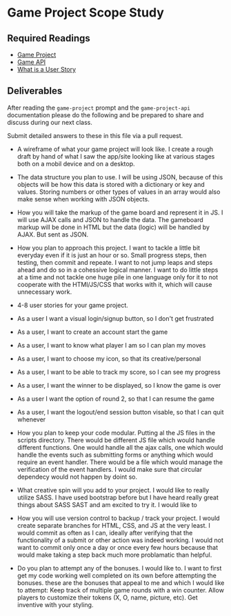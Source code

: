 # Game Project Scope Study

## Required Readings

-   [Game Project](https://github.com/ga-wdi-boston/game-project)
-   [Game API](https://github.com/ga-wdi-boston/game-project-api)
-   [What is a User Story](http://searchsoftwarequality.techtarget.com/definition/user-story)

## Deliverables

After reading the `game-project` prompt and the `game-project-api` documentation
please do the following and be prepared to share and discuss during our next
class.

Submit detailed answers to these in this file via a pull request.

-    A wireframe of what your game project will look like.
I create a rough draft by hand of what I saw the app/site looking
like at various stages both on a mobil device and on a desktop.
-   The data structure you plan to use. I will be using JSON, because of this
objects will be how this data is stored with a dictionary or key and values.
Storing numbers or other types of values in an array would also make sense when
working with JSON objects.
-   How you will take the markup of the game board and represent it in JS. I will
use AJAX calls and JSON to handle the data. The gameboard markup will be done
in HTML but the data (logic) will be handled by AJAX. But sent as JSON.
-   How you plan to approach this project. I want to tackle a little bit everyday
even if it is just an hour or so. Small progress steps, then testing, then commit
and repeate. I want to not jump leaps and steps ahead and do so in a cohessive
logical manner. I want to do little steps at a time and not tackle one huge pile
in one language only for it to not cooperate with the HTMl/JS/CSS that works
with it, which will cause unnecessary work.

-   4-8 user stories for your game project.
-   As a user I want a visual login/signup button, so I don't get frustrated
-   As a user, I want to create an account start the game
-   As a user, I want to know what player I am so I can plan my moves
-   As a user, I want to choose my icon, so that its creative/personal
-   As a user, I want to be able to track my score, so I can see my progress
-   As a user, I want the winner to be displayed, so I know the game is over
-   As a user I want the option of round 2, so that I can resume the game
-   As a user, I want the logout/end session button visable, so that I can quit whenever


-   How you plan to keep your code modular.
Putting al the JS files in the scripts directory. There would be different JS
file which would handle different functions. One would handle all the ajax calls,
one which would handle the events such as submitting forms or anything which would
require an event handler. There would be a file which would manage the verification
of the event handlers. I would make sure that circular dependecy would not happen
by doint so.
-   What creative spin will you add to your project. I would like to really utilize
SASS. I have used bootstrap before but I have heard really great things about SASS
SAST and am excited to try it. I would like to
-   How you will use version control to backup / track your project.
I would create separate branches for HTML, CSS, and JS at the very least. I would
commit as often as I can, ideally after verifying that the functionality of a
submit or other action was indeed working. I would not want to commit only once
a day or once every few hours because that would make taking a step back much more
problamatic than helpful.
-   Do you plan to attempt any of the bonuses. I would like to. I want to first
get my code working well completed on its own before attempting the bonuses.
these are the bonuses that appeal to me and which I would like to attempt:
Keep track of multiple game rounds with a win counter.
Allow players to customize their tokens (X, O, name, picture, etc).
Get inventive with your styling.
